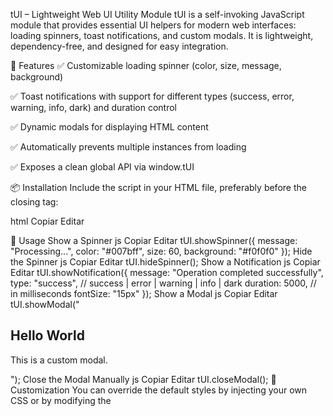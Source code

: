tUI – Lightweight Web UI Utility Module
tUI is a self-invoking JavaScript module that provides essential UI helpers for modern web interfaces: loading spinners, toast notifications, and custom modals. It is lightweight, dependency-free, and designed for easy integration.

🚀 Features
✅ Customizable loading spinner (color, size, message, background)

✅ Toast notifications with support for different types (success, error, warning, info, dark) and duration control

✅ Dynamic modals for displaying HTML content

✅ Automatically prevents multiple instances from loading

✅ Exposes a clean global API via window.tUI

📦 Installation
Include the script in your HTML file, preferably before the closing </body> tag:

html
Copiar
Editar
<script src="tui.js"></script>
🧩 Usage
Show a Spinner
js
Copiar
Editar
tUI.showSpinner({
  message: "Processing...",
  color: "#007bff",
  size: 60,
  background: "#f0f0f0"
});
Hide the Spinner
js
Copiar
Editar
tUI.hideSpinner();
Show a Notification
js
Copiar
Editar
tUI.showNotification({
  message: "Operation completed successfully",
  type: "success", // success | error | warning | info | dark
  duration: 5000,  // in milliseconds
  fontSize: "15px"
});
Show a Modal
js
Copiar
Editar
tUI.showModal("<h2>Hello World</h2><p>This is a custom modal.</p>");
Close the Modal Manually
js
Copiar
Editar
tUI.closeModal();
🎨 Customization
You can override the default styles by injecting your own CSS or by modifying the <style> block dynamically added to the document's <head>.

🧠 Notes
The module dynamically appends necessary HTML elements to the body.

It prevents duplicate initialization if already loaded.

All functionality is accessible via the global tUI object.

📄 License
MIT

